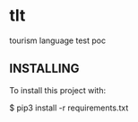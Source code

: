 # tlt
tourism language test poc

## INSTALLING 

To install this project with: 

$ pip3 install -r requirements.txt

